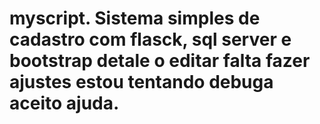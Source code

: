 # myscript. Sistema simples de cadastro com flasck, sql server e bootstrap detale o editar falta fazer ajustes estou tentando debuga aceito ajuda.
